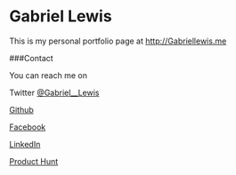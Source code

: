 # Gabriel Lewis

This is my personal portfolio page at http://Gabriellewis.me

###Contact

You can reach me on

Twitter [@Gabriel__Lewis](https://www.twitter.com/gabriel__lewis)

[Github](https://www.github.com/gabriel-lewis)

[Facebook](https://www.facebook.com/thegabriellewis)

[LinkedIn](https://www.linkedin.com/in/gabriellewis0)

[Product Hunt](https://www.producthunt.com/@gabriel__lewis)
